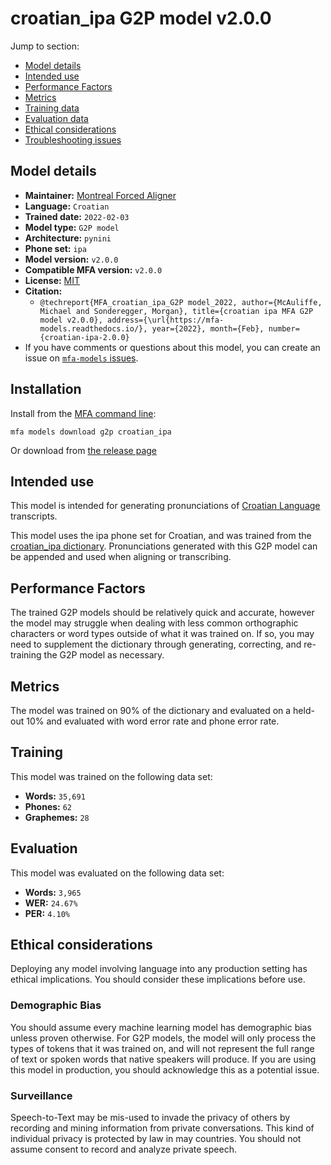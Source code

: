 
# croatian_ipa G2P model v2.0.0

Jump to section:

- [Model details](#model-details)
- [Intended use](#intended-use)
- [Performance Factors](#performance-factors)
- [Metrics](#metrics)
- [Training data](#training-data)
- [Evaluation data](#evaluation-data)
- [Ethical considerations](#ethical-considerations)
- [Troubleshooting issues](#troubleshooting-issues)

## Model details

- **Maintainer:** [Montreal Forced Aligner](https://montreal-forced-aligner.readthedocs.io/)
- **Language:** `Croatian`
- **Trained date:** `2022-02-03`
- **Model type:** `G2P model`
- **Architecture:** `pynini`
- **Phone set:** `ipa`
- **Model version:** `v2.0.0`
- **Compatible MFA version:** `v2.0.0`
- **License:** [MIT](https://github.com/MontrealCorpusTools/mfa-models/tree/main/g2p/croatian/ipa/v2.0.0/LICENSE)
- **Citation:**
  - `@techreport{MFA_croatian_ipa_G2P model_2022, author={McAuliffe, Michael and Sonderegger, Morgan}, title={croatian ipa MFA G2P model v2.0.0}, address={\url{https://mfa-models.readthedocs.io/}, year={2022}, month={Feb}, number={croatian-ipa-2.0.0}`
- If you have comments or questions about this model, you can create an issue on [`mfa-models` issues](https://github.com/MontrealCorpusTools/mfa-models/issues).

## Installation

Install from the [MFA command line](https://montreal-forced-aligner.readthedocs.io/en/latest/user_guide/models/index.html):

```
mfa models download g2p croatian_ipa
```

Or download from [the release page](https://github.com/MontrealCorpusTools/mfa-models/releases/tag/g2p-croatian_ipa-v2.0.0)

## Intended use

This model is intended for generating pronunciations of [Croatian Language](https://en.wikipedia.org/wiki/Croatian_language) transcripts.

This model uses the ipa phone set for Croatian, and was trained from the [croatian_ipa dictionary](https://github.com/MontrealCorpusTools/mfa-models/blob/main/dictionary/croatian_ipa.dict).
Pronunciations generated with this G2P model can be appended and used when aligning or transcribing.

## Performance Factors

The trained G2P models should be relatively quick and accurate, however the model may struggle when dealing with less common orthographic characters or word types outside of what it was trained on.
If so, you may need to supplement the dictionary through generating, correcting, and re-training the G2P model as necessary.

## Metrics

The model was trained on 90% of the dictionary and evaluated on a held-out 10% and evaluated with word error rate and phone error rate.

## Training

This model was trained on the following data set:


* **Words:** `35,691`
* **Phones:** `62`
* **Graphemes:** `28`

## Evaluation

This model was evaluated on the following data set:


* **Words:** `3,965`
* **WER:** `24.67%`
* **PER:** `4.10%`

## Ethical considerations

Deploying any model involving language into any production setting has ethical implications. You should consider these implications before use.

### Demographic Bias

You should assume every machine learning model has demographic bias unless proven otherwise.
For G2P models, the model will only process the types of tokens that it was trained on, and will not represent the full range of text or spoken words that
native speakers will produce.
If you are using this model in production, you should acknowledge this as a potential issue.

### Surveillance

Speech-to-Text may be mis-used to invade the privacy of others by recording and mining information from private conversations.
This kind of individual privacy is protected by law in may countries.
You should not assume consent to record and analyze private speech.
